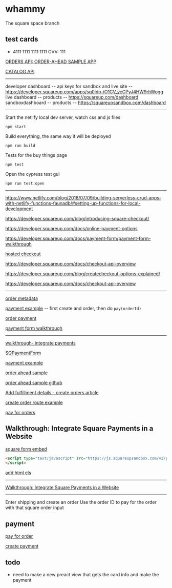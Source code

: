 # whammy
The square space branch

## test cards

* 	4111 1111 1111 1111    CVV: 111


[ORDERS API: ORDER-AHEAD SAMPLE APP](https://developer.squareup.com/docs/orders-api/quick-start/step-2)

[CATALOG API](https://developer.squareup.com/docs/catalog-api/what-it-does)

---------------------------------

developer dashboard -- api keys for sandbox and live site -- https://developer.squareup.com/apps/sq0idp-iO1CV_ycCPyJ4HW9rhWogg
live dashboard -- products -- https://squareup.com/dashboard
sandboxdashboard -- products -- https://squareupsandbox.com/dashboard


-----------------------------------------------


Start the netlify local dev server, watch css and js files
```
npm start
```

Build everything, the same way it will be deployed
```
npm run build
```

Tests for the buy things page
```
npm test
```

Open the cypress test gui
```
npm run test:open
```

-------------------------------------------------


https://www.netlify.com/blog/2018/07/09/building-serverless-crud-apps-with-netlify-functions-faunadb/#setting-up-functions-for-local-development

https://developer.squareup.com/blog/introducing-square-checkout/

https://developer.squareup.com/docs/online-payment-options

https://developer.squareup.com/docs/payment-form/payment-form-walkthrough

[hosted checkout](https://squareup.com/us/en/townsquare/hosted-checkout-set-up-an-online-payment-form)

https://developer.squareup.com/docs/checkout-api-overview

https://developer.squareup.com/blog/createcheckout-options-explained/

https://developer.squareup.com/docs/checkout-api-overview


------------------------------------------------



[order metadata](https://developer.squareup.com/reference/square/objects/Order#definition__property-metadata)

[payment example](https://github.com/square/connect-api-examples/blob/master/connect-examples/v2/node_orders-payments/routes/checkout.js#L414) -- first create and order, then do `pay(orderId)`

[order payment](https://github.com/square/connect-api-examples/blob/master/connect-examples/v2/node_orders-payments/routes/checkout.js#L362)

[payment form walkthrough](https://developer.squareup.com/docs/payment-form/payment-form-walkthrough)





-------------------------------------------------------------

[walkthrough- integrate payments](https://developer.squareup.com/docs/payment-form/payment-form-walkthrough#113-add-javascript-to-indexhtml)

[SQPaymentForm](https://developer.squareup.com/docs/api/paymentform#navsection-paymentform)

[payment example](https://github.com/square/connect-api-examples/blob/master/connect-examples/v2/node_orders-payments/routes/checkout.js#L362)

[order ahead sample](https://developer.squareup.com/docs/orders-api/quick-start/step-2)

[order ahead sample github](https://github.com/square/connect-api-examples/tree/master/connect-examples/v2/node_orders-payments)

[Add fulfillment details - create orders article](https://developer.squareup.com/docs/orders-api/create-orders#add-fulfillment-details)

[create order route example](https://github.com/square/connect-api-examples/blob/master/connect-examples/v2/node_orders-payments/routes/index.js#L70)

[pay for orders](https://developer.squareup.com/docs/orders-api/pay-for-orders)


## Walkthrough: Integrate Square Payments in a Website
[square form embed](xhttps://developer.squareup.com/docs/payment-form/payment-form-walkthrough#11-embed-sqpaymentform-in-a-static-web-page)
```html
<script type="text/javascript" src="https://js.squareupsandbox.com/v2/paymentform">
</script>
```

[add html els](https://developer.squareup.com/docs/payment-form/payment-form-walkthrough#112--add-an-html-div)


------------------------------

[Walkthrough: Integrate Square Payments in a Website](https://developer.squareup.com/docs/payment-form/payment-form-walkthrough)

--------------------------------------------------

Enter shipping and create an order
Use the order ID to pay for the order with that square order input

## payment
[pay for order](https://developer.squareup.com/docs/orders-api/pay-for-orders)

[create payment](https://github.com/square/connect-nodejs-sdk/blob/fafefbb7e6b29e31d3ee2f8ac4e5c7ce911352d4/docs/PaymentsApi.md#createPayment)


## todo
* need to make a new preact view that gets the card info and make the payment

